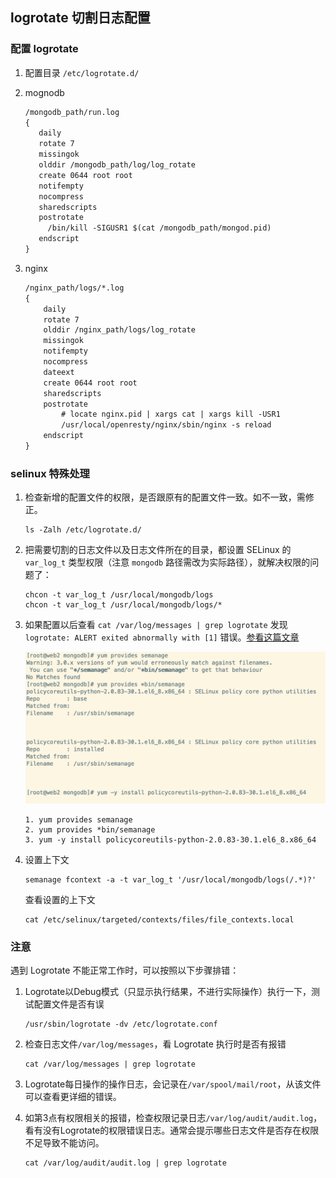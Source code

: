 ## logrotate 切割日志配置

### 配置 logrotate

1. 配置目录 `/etc/logrotate.d/` 

2. mognodb

   ```html
   /mongodb_path/run.log
   {
      daily
      rotate 7
      missingok
      olddir /mongodb_path/log/log_rotate
      create 0644 root root
      notifempty
      nocompress
      sharedscripts
      postrotate
        /bin/kill -SIGUSR1 $(cat /mongodb_path/mongod.pid)
      endscript
   }
   ```

3. nginx

   ```html
   /nginx_path/logs/*.log
   {
       daily
       rotate 7
       olddir /nginx_path/logs/log_rotate
       missingok
       notifempty
       nocompress
       dateext
       create 0644 root root
       sharedscripts
       postrotate
           # locate nginx.pid | xargs cat | xargs kill -USR1
           /usr/local/openresty/nginx/sbin/nginx -s reload
       endscript
   }
   ```

### selinux 特殊处理

1. 检查新增的配置文件的权限，是否跟原有的配置文件一致。如不一致，需修正。

   ```shell
   ls -Zalh /etc/logrotate.d/
   ```

2. 把需要切割的日志文件以及日志文件所在的目录，都设置 SELinux 的 `var_log_t` 类型权限（注意 `mongodb` 路径需改为实际路径），就解决权限的问题了：

   ```shell
   chcon -t var_log_t /usr/local/mongodb/logs
   chcon -t var_log_t /usr/local/mongodb/logs/*
   ```

3. 如果配置以后查看 `cat /var/log/messages | grep logrotate` 发现 `logrotate: ALERT exited abnormally with [1]` 错误。[参看这篇文章](https://access.redhat.com/solutions/39006)

   <img src="./image/安装semanage.png" alt="安装semanage" style="zoom:50%;" />

   ```shell
   1. yum provides semanage 
   2. yum provides *bin/semanage
   3. yum -y install policycoreutils-python-2.0.83-30.1.el6_8.x86_64
   ```

4. 设置上下文

   ```shell
   semanage fcontext -a -t var_log_t '/usr/local/mongodb/logs(/.*)?'
   ```

   查看设置的上下文

   ```shell
   cat /etc/selinux/targeted/contexts/files/file_contexts.local
   ```

### 注意

遇到 Logrotate 不能正常工作时，可以按照以下步骤排错：

1. Logrotate以Debug模式（只显示执行结果，不进行实际操作）执行一下，测试配置文件是否有误

   ```shell
   /usr/sbin/logrotate -dv /etc/logrotate.conf
   ```

2. 检查日志文件`/var/log/messages`，看 Logrotate 执行时是否有报错

   ```shell
   cat /var/log/messages | grep logrotate
   ```

3. Logrotate每日操作的操作日志，会记录在`/var/spool/mail/root`，从该文件可以查看更详细的错误。

4. 如第3点有权限相关的报错，检查权限记录日志`/var/log/audit/audit.log`，看有没有Logrotate的权限错误日志。通常会提示哪些日志文件是否存在权限不足导致不能访问。

   ```shell
   cat /var/log/audit/audit.log | grep logrotate
   ```

